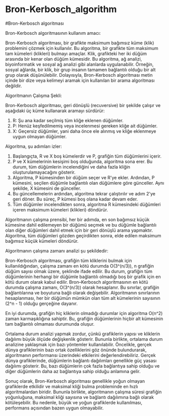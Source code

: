 # Bron-Kerbosch_algorithm
#Bron-Kerbosch algoritması


Bron-Kerbosch algoritmasının kullanım amacı:

 Bron-Kerbosch algoritması, bir grafikte maksimum bağımsız küme (klik) problemini çözmek için kullanılır. Bu algoritma, bir grafikte tüm maksimum tam kümeleri (klikleri) bulmayı amaçlar. Klik, grafikteki her iki düğüm arasında bir kenar olan düğüm kümesidir. Bu algoritma, ağ analizi, biyoinformatik ve sosyal ağ analizi gibi alanlarda uygulanabilir. Örneğin, sosyal ağlarda, bir klik, bir grup insanın tamamen bağlantılı olduğu bir alt grup olarak düşünülebilir. Dolayısıyla, Bron-Kerbosch algoritması metin içinde bir dize veya kelimeyi aramak için kullanılan bir arama algoritması değildir.


Algoritmanın Çalışma Şekli:

Bron-Kerbosch algoritması, geri dönüşlü (recuversive) bir şekilde çalışır ve aşağıdaki üç küme kullanarak aramayı sürdürür:

1. R: Şu ana kadar seçilmiş tüm kliğe eklenen düğümler.
2. P: Henüz keşfedilmemiş veya incelenmesi gereken kliğe ait düğümler.
3. X: Geçersiz düğümler, yani daha önce ele alınmış ve kliğe eklenmeye uygun olmayan düğümler.

Algoritma, şu adımları izler:

1. Başlangıçta, R ve X boş kümelerdir ve P, grafiğin tüm düğümlerini içerir.
2. P ve X kümelerinin kesişimi boş olduğunda, algoritma sona erer. Bu durum, tüm düğümlerin incelendiğini ve daha fazla 
   kliğin oluşturulamayacağını gösterir.
3. Algoritma, P kümesinden bir düğüm seçer ve R'ye ekler. Ardından, P kümesini, seçilen düğümle bağlantılı olan düğümlere 
   göre günceller. Aynı şekilde, X kümesini de günceller.
4. Bu güncellemelerin ardından, algoritma tekrar çalıştırılır ve adım 2'ye geri döner. Bu süreç, P kümesi boş olana kadar devam eder.
5. Tüm düğümler incelendikten sonra, algoritma R kümesindeki düğümleri içeren maksimum kümeleri (klikleri) döndürür.


Algoritmanın çalışma prensibi, her bir adımda, en son bağımsız küçük  kümesine dahil edilemeyen bir düğümü seçmek ve bu düğümle bağlantılı olan diğer düğümleri dahil etmek için bir geri dönüşlü arama yapmaktır. Algoritma, tüm düğümleri gözden geçirdikten sonra, elde edilen maksimum bağımsız küçük kümeleri döndürür.


Algoritmanın çalışma zamanı analizi şu şekildedir:

Bron-Kerbosch algoritması, grafiğin tüm kliklerini bulmak için kullanıldığından, çalışma zamanı en kötü durumda O(3^(n/3)), n grafiğin düğüm sayısı olmak üzere, şeklinde ifade edilir. Bu durum, grafiğin tüm düğümlerinin herhangi bir düğümle bağlantılı olmadığı boş bir grafik için en kötü durum olarak kabul edilir. 
Bron–Kerbosch algoritmasının en kötü durumda çalışma zamanı, O(3^(n/3)) olarak hesaplanır. Bu sınırlar, grafiğin bağlantılarına ve boyutuna bağlı olarak değişebilir. Algoritmanın sınırlarının hesaplanması, her bir düğümün mümkün olan tüm alt kümelerinin sayısının (2^n - 1) olduğu gerçeğine dayanır.

En iyi durumda, grafiğin hiç kliklerin olmadığı durumlar için algoritma O(n^2) zaman karmaşıklığına sahiptir. Bu, grafiğin düğümlerinin hiçbir alt kümesinin tam bağlantılı olmaması durumunda oluşur.

Ortalama durum analizi yapmak zordur, çünkü grafiklerin yapısı ve kliklerin dağılımı büyük ölçüde değişkenlik gösterir. Bununla birlikte, ortalama durum analizine yaklaşmak için bazı yöntemler kullanılabilir. Öncelikle, gerçek dünya grafiklerinin bazı ortak özelliklerini göz önünde bulundurarak, algoritmanın performansı üzerindeki etkilerini değerlendirebiliriz. Gerçek dünya grafiklerinde, düğümlerin bağlantı dağılımları genellikle güç yasası dağılımı gösterir. Bu, bazı düğümlerin çok fazla bağlantıya sahip olduğu ve diğer düğümlerin daha az bağlantıya sahip olduğu anlamına gelir.

Sonuç olarak, Bron-Kerbosch algoritması genellikle yoğun olmayan grafiklerde etkilidir ve maksimal kliği bulma probleminde en hızlı algoritmalardan biridir. Bununla birlikte, algoritmanın çalışma süresi grafiğin yoğunluğuna, maksimal kliği sayısına ve bağlantı dağılımına bağlı olarak kötüleşebilir. Bu nedenle, büyük ve yoğun grafiklerde kullanılması, performans açısından bazen uygun olmayabilir.





